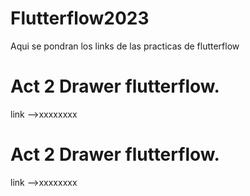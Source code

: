 # Flutterflow2023
Aqui se pondran los links de las practicas de flutterflow

# Act 2 Drawer flutterflow.
  link -->xxxxxxxx
  
  # Act 2 Drawer flutterflow.
   link -->xxxxxxxx
  
